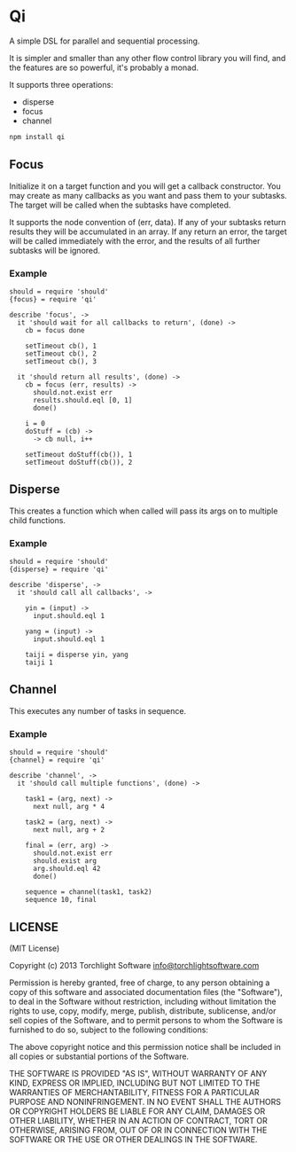 # Qi

A simple DSL for parallel and sequential processing.

It is simpler and smaller than any other flow control library you will find, and the features are so powerful, it's probably a monad.

It supports three operations:

* disperse
* focus
* channel

```bash
npm install qi
```

## Focus

Initialize it on a target function and you will get a callback constructor.  You may create as many callbacks as you want and pass them to your subtasks.  The target will be called when the subtasks have completed.

It supports the node convention of (err, data).  If any of your subtasks return results they will be accumulated in an array.  If any return an error, the target will be called immediately with the error, and the results of all further subtasks will be ignored.

### Example

```coffee-script
should = require 'should'
{focus} = require 'qi'

describe 'focus', ->
  it 'should wait for all callbacks to return', (done) ->
    cb = focus done

    setTimeout cb(), 1
    setTimeout cb(), 2
    setTimeout cb(), 3

  it 'should return all results', (done) ->
    cb = focus (err, results) ->
      should.not.exist err
      results.should.eql [0, 1]
      done()

    i = 0
    doStuff = (cb) ->
      -> cb null, i++

    setTimeout doStuff(cb()), 1
    setTimeout doStuff(cb()), 2
```

## Disperse

This creates a function which when called will pass its args on to multiple child functions.

### Example

```coffee-script
should = require 'should'
{disperse} = require 'qi'

describe 'disperse', ->
  it 'should call all callbacks', ->

    yin = (input) ->
      input.should.eql 1

    yang = (input) ->
      input.should.eql 1

    taiji = disperse yin, yang
    taiji 1
```

## Channel

This executes any number of tasks in sequence.

### Example

```coffee-script
should = require 'should'
{channel} = require 'qi'

describe 'channel', ->
  it 'should call multiple functions', (done) ->

    task1 = (arg, next) ->
      next null, arg * 4

    task2 = (arg, next) ->
      next null, arg + 2

    final = (err, arg) ->
      should.not.exist err
      should.exist arg
      arg.should.eql 42
      done()

    sequence = channel(task1, task2)
    sequence 10, final

```

## LICENSE

(MIT License)

Copyright (c) 2013 Torchlight Software <info@torchlightsoftware.com>

Permission is hereby granted, free of charge, to any person obtaining
a copy of this software and associated documentation files (the
"Software"), to deal in the Software without restriction, including
without limitation the rights to use, copy, modify, merge, publish,
distribute, sublicense, and/or sell copies of the Software, and to
permit persons to whom the Software is furnished to do so, subject to
the following conditions:

The above copyright notice and this permission notice shall be
included in all copies or substantial portions of the Software.

THE SOFTWARE IS PROVIDED "AS IS", WITHOUT WARRANTY OF ANY KIND,
EXPRESS OR IMPLIED, INCLUDING BUT NOT LIMITED TO THE WARRANTIES OF
MERCHANTABILITY, FITNESS FOR A PARTICULAR PURPOSE AND
NONINFRINGEMENT. IN NO EVENT SHALL THE AUTHORS OR COPYRIGHT HOLDERS BE
LIABLE FOR ANY CLAIM, DAMAGES OR OTHER LIABILITY, WHETHER IN AN ACTION
OF CONTRACT, TORT OR OTHERWISE, ARISING FROM, OUT OF OR IN CONNECTION
WITH THE SOFTWARE OR THE USE OR OTHER DEALINGS IN THE SOFTWARE.
